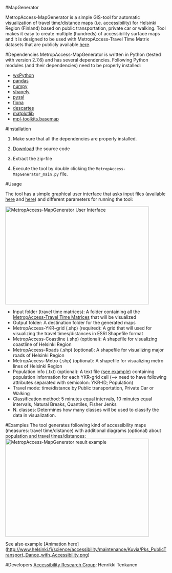 #MapGenerator

MetropAccess-MapGenerator is a simple GIS-tool for automatic visualization of travel time/distance maps (i.e. accessibility) for Helsinki Region (Finland) based on public transportation, private car or walking. 
Tool makes it easy to create multiple (hundreds) of accessibility surface maps and it is designed to be used with 
MetropAccess-Travel Time Matrix datasets that are publicly available [here](http://blogs.helsinki.fi/accessibility/data/metropaccess-travel-time-matrix/).


#Dependencies
MetropAccess-MapGenerator is written in Python (tested with version 2.7.6) and has several dependencies. Following Python modules (and their dependencies) need to be properly installed:

- [wxPython](http://downloads.sourceforge.net/wxpython/wxPython3.0-win64-3.0.0.0-py27.exe)
- [pandas](http://www.lfd.uci.edu/~gohlke/pythonlibs/#pandas)
- [numpy](http://www.lfd.uci.edu/~gohlke/pythonlibs/#numpy)
- [shapely](http://www.lfd.uci.edu/~gohlke/pythonlibs/#shapely)
- [pysal](http://sourceforge.net/projects/pysal/files/PySAL-1.7.0.win-amd64.exe/download)
- [fiona](http://www.lfd.uci.edu/~gohlke/pythonlibs/#fiona)
- [descartes](https://pypi.python.org/packages/source/d/descartes/descartes-1.0.1.tar.gz#md5=fcacfa88674032891666d833bdab9b6d)
- [matplotlib](https://downloads.sourceforge.net/project/matplotlib/matplotlib/matplotlib-1.3.1/matplotlib-1.3.1.win-amd64-py2.7.exe)
- [mpl-toolkits.basemap](http://sourceforge.net/projects/matplotlib/files/matplotlib-toolkits/basemap-1.0.7/basemap-1.0.7.win-amd64-py2.7.exe/download)

#Installation
1. Make sure that all the dependencies are properly installed.

2. [Download](https://github.com/AccessibilityRG/MapGenerator/archive/master.zip) the source code

3. Extract the zip-file

4. Execute the tool by double clicking the ```MetropAccess-MapGenerator_main.py``` file.

#Usage

The tool has a simple graphical user interface that asks input files (available [here](http://blogs.helsinki.fi/accessibility/data/metropaccess-travel-time-matrix/) and
  [here](http://www.helsinki.fi/science/accessibility/data/MetropAccess-MapGenerator/MetropAccess-MapGenerator_VisFiles.zip)) and different parameters for running the tool:

<img src="http://www.helsinki.fi/science/accessibility/maintenance/Kuvia/DialogLarge.PNG" alt="MetropAccess-MapGenerator User Interface" width="448px" height="306px" />

- Input folder (travel time matrices): A folder containing all the [MetropAccess-Travel Time Matrices](http://blogs.helsinki.fi/accessibility/data/metropaccess-travel-time-matrix/) that will be visualized
- Output folder: A destination folder for the generated maps
- MetropAccess-YKR-grid (.shp) (required): A grid that will used for visualizing the travel times/distances in ESRI Shapefile format
- MetropAccess-Coastline (.shp) (optional): A shapefile for visualizing coastline of Helsinki Region
- MetropAccess-Roads (.shp) (optional): A shapefile for visualizing major roads of Helsinki Region
- MetropAccess-Metro (.shp) (optional): A shapefile for visualizing metro lines of Helsinki Region
- Population info (.txt) (optional): A text file [(see example)](http://www.helsinki.fi/science/accessibility/maintenance/Kuvia/PopulationFileExample.PNG) containing population information for each YKR-grid cell (--> need to have following attributes separated with semicolon: YKR-ID; Population)
- Travel mode: time/distance by Public transportation, Private Car or Walking
- Classification method: 5 minutes equal intervals, 10 minutes equal intervals, Natural Breaks, Quantiles, Fisher Jenks
- N. classes: Determines how many classes will be used to classify the data in visualization.

#Examples
The tool generates following kind of accessibility maps (measures: travel time/distance) with additional diagrams (optional) about population and travel times/distances:
<img src="http://www.helsinki.fi/science/accessibility/maintenance/Kuvia/time_to_5956551PT_time.png" alt="MetropAccess-MapGenerator result example" width="448px" height="306px" />

See also example [Animation here] (http://www.helsinki.fi/science/accessibility/maintenance/Kuvia/Pks_PublicTransport_Dance_with_Accessibility.png)

#Developers
[Accessibility Research Group](http://blogs.helsinki.fi/accessibility/): Henrikki Tenkanen


